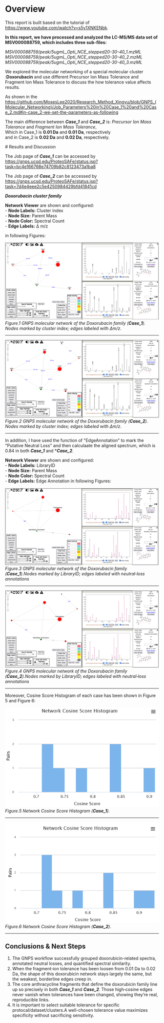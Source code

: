 # Overview<br>

This report is built based on the tutorial of https://www.youtube.com/watch?v=s5y1XNKENbk.

**In this report, we have processed and analyzed the LC-MS/MS data set of MSV000088759, which includes three sub-files:<br>**

*MSV000088759/peak/5ugmL_Opti_NCE_stepped20-30-40_1.mzML<br>
 MSV000088759/peak/5ugmL_Opti_NCE_stepped20-30-40_2.mzML<br>
 MSV000088759/peak/5ugmL_Opti_NCE_stepped20-30-40_3.mzML<br>*


We explored the molecular networking of a special molecular cluster :**Doxorubacin** and use different Precursor Ion Mass Tolerance 
and Fragment Ion Mass Tolerance to discuss the how tolerance value affects results.

As shown in the https://github.com/MosesLee2020/Research_Method_Xingyu/blob/GNPS_(Molecular_Networking)/Job_Parameters%20in%20Case_1%20and%20Case_2.md#in-case_2-we-set-the-parameters-as-following<br>

The main difference between ***Case_1*** and ***Case_2*** is: *Precursor Ion Mass Tolerance* and *Fragment Ion Mass Tolerance*,<br>
Which in Case_1 is **0.01 Da** and **0.01 Da**, respectively<br>
and in Case_2 is **0.02 Da** and **0.02 Da**, respectively.</p>
</p>
</p>
# Results and Discussion</p>

The Job page of ***Case_1*** can be accessed by  https://gnps.ucsd.edu/ProteoSAFe/status.jsp?task=bc4e166768e74709b82c8123473a1ba8 </p>
The Job page of ***Case_2*** can be accessed by  https://gnps.ucsd.edu/ProteoSAFe/status.jsp?task=7d4e4eee2c5e4250984429bfd41841cd </p>

***Doxorubacin cluster family</p>***

 **Network Viewer** are shown and configured:  
     - **Node Labels:** Cluster index  
     - **Node Size:** Parent Mass  
     - **Node Color:** Spectral Count  
     - **Edge Labels:** Δ m/z  </p>
 in following Figures:
</p>

![.](Figure/0.01Da_index.png)
*Figure.1 GNPS molecular network of the Doxorubacin family (***Case_1***). Nodes marked by cluster index; edges labeled with Δm/z.</p>*
_________________________________________
![.](Figure/0.02Da_index.png)
*Figure.2 GNPS molecular network of the Doxorubacin family (***Case_2***). Nodes marked by cluster index; edges labeled with Δm/z.</p>*
_________________________________________
In addition, I have used the function of "EdgeAnnotation" to mark the "Putative Neutral Loss" and then calculaate the aligned spectrum, which is 0.84 in both ***Case_1*** and ****Case_2***.</p>
**Network Viewer** are shown and configured:  
     - **Node Labels:** LibraryID  
     - **Node Size:** Parent Mass  
     - **Node Color:** Spectral Count  
     - **Edge Labels:** Edge Annotation
 in following Figures:

![.](Figure/0.01Da_ID.png)
*Figure.3 GNPS molecular network of the Doxorubacin family (***Case_1***).Nodes marked by LibraryID; edges labeled with neutral‐loss annotations </p>*
_________________________________________
![.](Figure/0.02Da_ID.png)
*Figure.4 GNPS molecular network of the Doxorubacin family (***Case_2***).Nodes marked by LibraryID; edges labeled with neutral‐loss annotations </p>*
_________________________________________

Moreover, Cosine Score Histogram of each case has been shown in Figure 5 and Figure 6:</p>

![.](Figure/0.01Da_Cosine_Score.png)<br>
*Figure.5 Network Cosine Score Histogram (***Case_1***). </p>*
_________________________________________
![.](Figure/0.02Da_Cosine_Score.png)<br>
*Figure.6 Network Cosine Score Histogram (***Case_2***). </p>*
_________________________________________

## Conclusions & Next Steps  
1. The GNPS workflow successfully grouped doxorubicin-related spectra, annotated neutral losses, and quantified spectral similarity.  
2. When the fragment‐ion tolerance has been loosen from 0.01 Da to 0.02 Da, the shape of this doxorubicin network stays largely the same, but the weakest, borderline edges creep in.
3. The core anthracycline fragments that define the doxorubicin family line up so precisely in both ***Case_1*** and ***Case_2***. Those high‐cosine edges never vanish when tolerances have been changed, showing they’re real, reproducible links.
4. It is important to select suitable tolerance for specific protocal/dataset/clusters.A well-chosen tolerance value maximizes specificity without sacrificing sensitivity.



